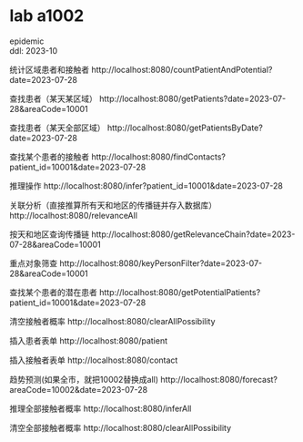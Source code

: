 # lab a1002
epidemic
<br>
ddl: 2023-10

统计区域患者和接触者
http://localhost:8080/countPatientAndPotential?date=2023-07-28

查找患者（某天某区域）
http://localhost:8080/getPatients?date=2023-07-28&areaCode=10001

查找患者（某天全部区域）
http://localhost:8080/getPatientsByDate?date=2023-07-28

查找某个患者的接触者
http://localhost:8080/findContacts?patient_id=10001&date=2023-07-28

推理操作
http://localhost:8080/infer?patient_id=10001&date=2023-07-28

关联分析（直接推算所有天和地区的传播链并存入数据库）
http://localhost:8080/relevanceAll

按天和地区查询传播链
http://localhost:8080/getRelevanceChain?date=2023-07-28&areaCode=10001

重点对象筛查
http://localhost:8080/keyPersonFilter?date=2023-07-28&areaCode=10001

查找某个患者的潜在患者
http://localhost:8080/getPotentialPatients?patient_id=10001&date=2023-07-28

清空接触者概率
http://localhost:8080/clearAllPossibility

插入患者表单
http://localhost:8080/patient

插入接触者表单
http://localhost:8080/contact

趋势预测(如果全市，就把10002替换成all)
http://localhost:8080/forecast?areaCode=10002&date=2023-07-28

推理全部接触者概率
http://localhost:8080/inferAll

清空全部接触者概率
http://localhost:8080/clearAllPossibility